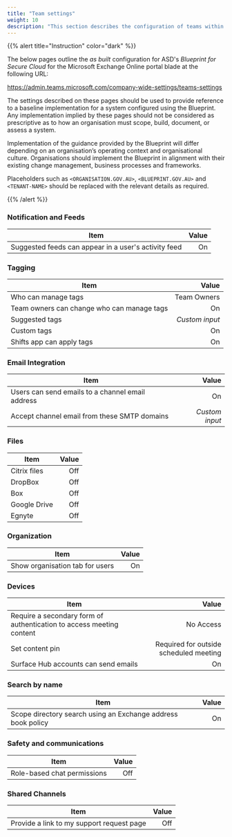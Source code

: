```yaml
---
title: "Team settings"
weight: 10
description: "This section describes the configuration of teams within Microsoft Teams associated with systems built according to guidance in ASD's Blueprint for Secure Cloud."
---
```


{{% alert title="Instruction" color="dark" %}}
 
The below pages outline the *as built* configuration for ASD's *Blueprint for Secure Cloud* for the Microsoft Exchange Online portal blade at the following URL: 
 
https://admin.teams.microsoft.com/company-wide-settings/teams-settings

The settings described on these pages should be used to provide reference to a baseline implementation for a system configured using the Blueprint. Any implementation implied by these pages should not be considered as prescriptive as to how an organisation must scope, build, document, or assess a system.

Implementation of the guidance provided by the Blueprint will differ depending on an organisation’s operating context and organisational culture. Organisations should implement the Blueprint in alignment with their existing change management, business processes and frameworks.

Placeholders such as `<ORGANISATION.GOV.AU>`, `<BLUEPRINT.GOV.AU>` and `<TENANT-NAME>` should be replaced with the relevant details as required.
 
{{% /alert %}}

### Notification and Feeds

| Item                                                 | Value |
| ---------------------------------------------------- | ----: |
| Suggested feeds can appear in a user's activity feed |    On |

### Tagging

| Item                                       |          Value |
| ------------------------------------------ | -------------: |
| Who can manage tags                        |    Team Owners |
| Team owners can change who can manage tags |             On |
| Suggested tags                             | *Custom input* |
| Custom tags                                |             On |
| Shifts app can apply tags                  |             On |

### Email Integration

| Item                                             |          Value |
| ------------------------------------------------ | -------------: |
| Users can send emails to a channel email address |             On |
| Accept channel email from these SMTP domains     | *Custom input* |

### Files

| Item         | Value |
| ------------ | ----: |
| Citrix files |   Off |
| DropBox      |   Off |
| Box          |   Off |
| Google Drive |   Off |
| Egnyte       |   Off |

### Organization

| Item                            | Value |
| ------------------------------- | ----: |
| Show organisation tab for users |    On |

### Devices

| Item                                                                 |                                  Value |
| -------------------------------------------------------------------- | -------------------------------------: |
| Require a secondary form of authentication to access meeting content |                              No Access |
| Set content pin                                                      | Required for outside scheduled meeting |
| Surface Hub accounts can send emails                                 |                                     On |

### Search by name  

| Item                                                         | Value |
| ------------------------------------------------------------ | ----: |
| Scope directory search using an Exchange address book policy |    On |

### Safety and communications   

| Item                        | Value |
| --------------------------- | ----: |
| Role-based chat permissions |   Off |

### Shared Channels

| Item                                      | Value |
| ----------------------------------------- | ----: |
| Provide a link to my support request page |   Off |